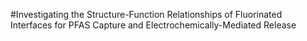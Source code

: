 #Investigating the Structure-Function Relationships of Fluorinated Interfaces for PFAS Capture and Electrochemically-Mediated Release


